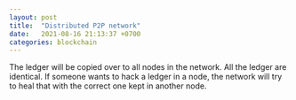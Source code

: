 ```yaml
---
layout: post
title:  "Distributed P2P network"
date:   2021-08-16 21:13:37 +0700
categories: blockchain
---
```


The ledger will be copied over to all nodes in the network. All the ledger are identical. If someone wants to hack a ledger in a node, the network will try to heal that with the correct one kept in another node.